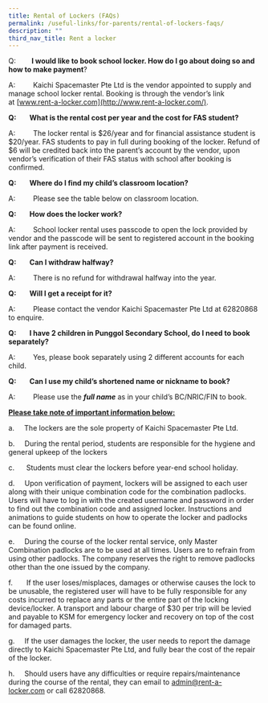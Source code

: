 ```yaml
---
title: Rental of Lockers (FAQs)
permalink: /useful-links/for-parents/rental-of-lockers-faqs/
description: ""
third_nav_title: Rent a locker
---
```

Q:&nbsp;&nbsp;&nbsp;&nbsp;&nbsp;&nbsp;&nbsp;&nbsp;**I would like to book school locker. How do I go about doing so and how to make payment**?  

A:&nbsp;&nbsp;&nbsp;&nbsp;&nbsp;&nbsp;&nbsp;&nbsp; Kaichi Spacemaster Pte Ltd is the vendor appointed to supply and manage school locker rental. Booking is through the vendor’s link at&nbsp;[www.rent-a-locker.com](http://www.rent-a-locker.com/).

**Q:&nbsp;&nbsp;&nbsp;&nbsp;&nbsp;&nbsp;&nbsp; What is the rental cost per year and the cost for FAS student?**

A:&nbsp;&nbsp;&nbsp;&nbsp;&nbsp;&nbsp;&nbsp;&nbsp; The locker rental is $26/year and for financial assistance student is $20/year. FAS students to pay in full during booking of the locker. Refund of $6 will be credited back into the parent’s account by the vendor, upon vendor’s verification of their FAS status with school after booking is confirmed.

**Q:&nbsp;&nbsp;&nbsp;&nbsp;&nbsp;&nbsp;&nbsp; Where do I find my child’s classroom location?**

A:&nbsp;&nbsp;&nbsp;&nbsp;&nbsp;&nbsp;&nbsp;&nbsp; Please see the table below on classroom location.

**Q:&nbsp;&nbsp;&nbsp;&nbsp;&nbsp;&nbsp;&nbsp; How does the locker work?**

A:&nbsp;&nbsp;&nbsp;&nbsp;&nbsp;&nbsp;&nbsp;&nbsp; School locker rental uses passcode to open the lock provided by vendor and the passcode will be sent to registered account in the booking link after payment is received.

**Q:&nbsp;&nbsp;&nbsp;&nbsp;&nbsp;&nbsp;&nbsp; Can I withdraw halfway?**

A:&nbsp;&nbsp;&nbsp;&nbsp;&nbsp;&nbsp;&nbsp;&nbsp; There is no refund for withdrawal halfway into the year.

**Q:&nbsp;&nbsp;&nbsp;&nbsp;&nbsp;&nbsp;&nbsp; Will I get a receipt for it?**

A:&nbsp;&nbsp;&nbsp;&nbsp;&nbsp;&nbsp;&nbsp;&nbsp; Please contact the vendor Kaichi Spacemaster Pte Ltd at 62820868 to enquire.

**Q:&nbsp;&nbsp;&nbsp;&nbsp;&nbsp;&nbsp;&nbsp; I have 2 children in Punggol Secondary School, do I need to book separately?**

A:&nbsp;&nbsp;&nbsp;&nbsp;&nbsp;&nbsp;&nbsp;&nbsp; Yes, please book separately using 2 different accounts for each child.

**Q:&nbsp;&nbsp;&nbsp;&nbsp;&nbsp;&nbsp;&nbsp; Can I use my child’s shortened name or nickname to book?**

A:&nbsp;&nbsp;&nbsp;&nbsp;&nbsp;&nbsp;&nbsp;&nbsp; Please use the&nbsp;**_full name_**&nbsp;as in your child’s BC/NRIC/FIN to book.

**<u>Please take note of important information below:</u>**

a.&nbsp;&nbsp;&nbsp;&nbsp;&nbsp;The lockers are the sole property of Kaichi Spacemaster Pte Ltd.

b.&nbsp;&nbsp;&nbsp;&nbsp;&nbsp;During the rental period, students are responsible for the hygiene and general upkeep of the lockers

c.&nbsp;&nbsp;&nbsp;&nbsp;&nbsp;&nbsp;Students must clear the lockers before year-end school holiday.

d.&nbsp;&nbsp;&nbsp;&nbsp;&nbsp;Upon verification of payment, lockers will be assigned to each user along with their unique combination code for the combination padlocks. Users will have to log in with the created username and password in order to find out the combination code and assigned locker. Instructions and animations to guide students on how to operate the locker and padlocks can be found online.

e.&nbsp;&nbsp;&nbsp;&nbsp;&nbsp;During the course of the locker rental service, only Master Combination padlocks are to be used at all times. Users are to refrain from using other padlocks. The company reserves the right to remove padlocks other than the one issued by the company.

f.&nbsp;&nbsp;&nbsp;&nbsp;&nbsp;&nbsp;&nbsp;If the user loses/misplaces, damages or otherwise causes the lock to be unusable, the registered user will have to be fully responsible for any costs incurred to replace any parts or the entire part of the locking device/locker. A transport and labour charge of $30 per trip will be levied and payable to KSM for emergency locker and recovery on top of the cost for damaged parts.

g.&nbsp;&nbsp;&nbsp;&nbsp;&nbsp;If the user damages the locker, the user needs to report the damage directly to Kaichi Spacemaster Pte Ltd, and fully bear the cost of the repair of the locker.

h.&nbsp;&nbsp;&nbsp;&nbsp;&nbsp;Should users have any difficulties or require repairs/maintenance during the course of the rental, they can email to&nbsp;[admin@rent-a-locker.com](mailto:admin@rent-a-locker.com)&nbsp;or call 62820868.